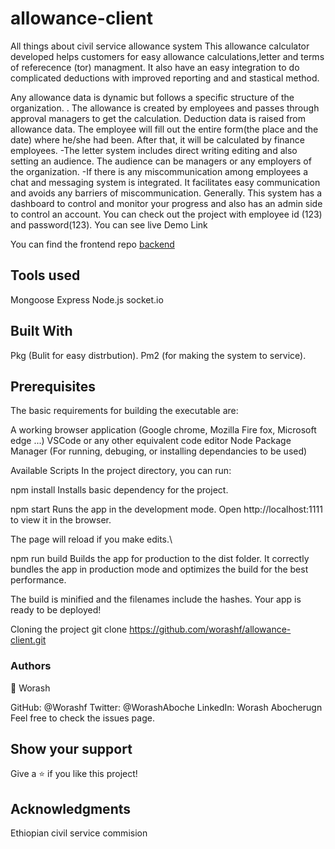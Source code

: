 # allowance-client
All things about civil service allowance system This allowance calculator developed helps customers for easy allowance calculations,letter and terms of referecence (tor) managment. It also have an easy integration to do complicated deductions with improved reporting and and stastical method.

Any allowance data is dynamic but follows a specific structure of the organization. . The allowance is created by employees and passes through approval managers to get the calculation. Deduction data is raised from allowance data. The employee will fill out the entire form(the place and the date) where he/she had been. After that, it will be calculated by finance employees. -The letter system includes direct writing editing and also setting an audience. The audience can be managers or any employers of the organization. -If there is any miscommunication among employees a chat and messaging system is integrated. It facilitates easy communication and avoids any barriers of miscommunication. Generally. This system has a dashboard to control and monitor your progress and also has an admin side to control an account. You can check out the project with employee id (123) and password(123). You can see live Demo Link

You can find the frontend repo [backend](https://github.com/worashf/allowance-server)

## Tools used
Mongoose Express Node.js socket.io

## Built With
Pkg (Bulit for easy distrbution). Pm2 (for making the system to service).

## Prerequisites
The basic requirements for building the executable are:

A working browser application (Google chrome, Mozilla Fire fox, Microsoft edge ...) VSCode or any other equivalent code editor Node Package Manager (For running, debuging, or installing dependancies to be used)

Available Scripts
In the project directory, you can run:

npm install
Installs basic dependency for the project.

npm start
Runs the app in the development mode. Open http://localhost:1111 to view it in the browser.

The page will reload if you make edits.\

npm run build
Builds the app for production to the dist folder. It correctly bundles the app in production mode and optimizes the build for the best performance.

The build is minified and the filenames include the hashes. Your app is ready to be deployed!

Cloning the project git clone https://github.com/worashf/allowance-client.git

### Authors
👤 Worash

GitHub: @Worashf
Twitter: @WorashAboche
LinkedIn: Worash Abocherugn
Feel free to check the issues page.

## Show your support
Give a ⭐️ if you like this project!

## Acknowledgments
Ethiopian civil service commision
